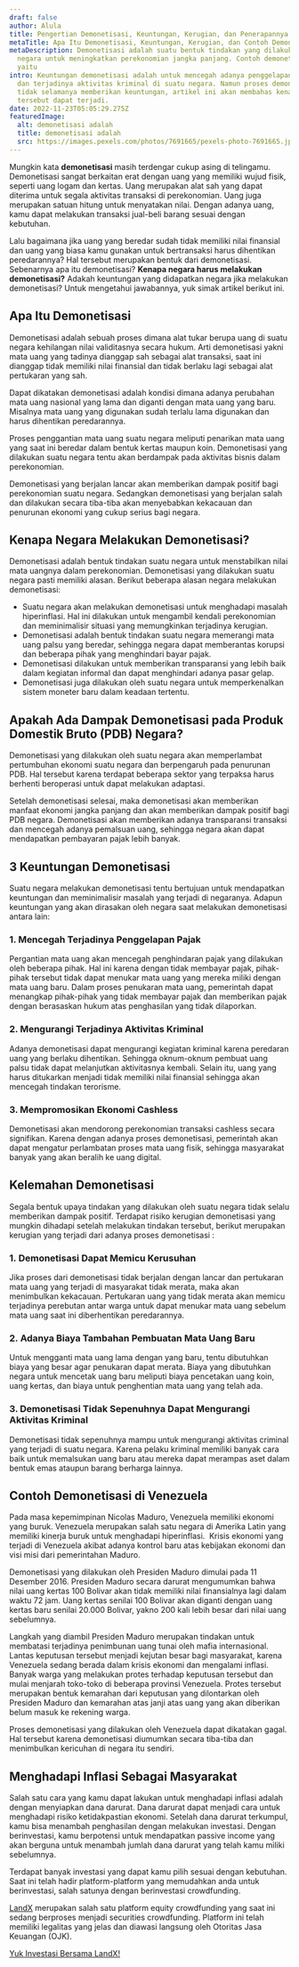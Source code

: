 ```yaml
---
draft: false
author: Alula
title: Pengertian Demonetisasi, Keuntungan, Kerugian, dan Penerapannya
metaTitle: Apa Itu Demonetisasi, Keuntungan, Kerugian, dan Contoh Demonetisasi
metaDescription: Demonetisasi adalah suatu bentuk tindakan yang dilakukan oleh
  negara untuk meningkatkan perekonomian jangka panjang. Contoh demonetisasi
  yaitu
intro: Keuntungan demonetisasi adalah untuk mencegah adanya penggelapan pajak
  dan terjadinya aktivitas kriminal di suatu negara. Namun proses demonetisasi
  tidak selamanya memberikan keuntungan, artikel ini akan membahas kenapa hal
  tersebut dapat terjadi.
date: 2022-11-23T05:05:29.275Z
featuredImage:
  alt: demonetisasi adalah
  title: demonetisasi adalah
  src: https://images.pexels.com/photos/7691665/pexels-photo-7691665.jpeg?auto=compress&cs=tinysrgb&w=1260&h=750&dpr=2
---
```

Mungkin kata **demonetisasi** masih terdengar cukup asing di telingamu. Demonetisasi sangat berkaitan erat dengan uang yang memiliki wujud fisik, seperti uang logam dan kertas. Uang merupakan alat sah yang dapat diterima untuk segala aktivitas transaksi di perekonomian. Uang juga merupakan satuan hitung untuk menyatakan nilai. Dengan adanya uang, kamu dapat melakukan transaksi jual-beli barang sesuai dengan kebutuhan. 

Lalu bagaimana jika uang yang beredar sudah tidak memiliki nilai finansial dan uang yang biasa kamu gunakan untuk bertransaksi harus dihentikan peredarannya? Hal tersebut merupakan bentuk dari demonetisasi. Sebenarnya apa itu demonetisasi? **Kenapa negara harus melakukan demonetisasi?** Adakah keuntungan yang didapatkan negara jika melakukan demonetisasi? Untuk mengetahui jawabannya, yuk simak artikel berikut ini.

## Apa Itu Demonetisasi

Demonetisasi adalah sebuah proses dimana alat tukar berupa uang di suatu negara kehilangan nilai validitasnya secara hukum. Arti demonetisasi yakni mata uang yang tadinya dianggap sah sebagai alat transaksi, saat ini dianggap tidak memiliki nilai finansial dan tidak berlaku lagi sebagai alat pertukaran yang sah. 

Dapat dikatakan demonetisasi adalah kondisi dimana adanya perubahan mata uang nasional yang lama dan diganti dengan mata uang yang baru. Misalnya mata uang yang digunakan sudah terlalu lama digunakan dan harus dihentikan peredarannya.

Proses penggantian mata uang suatu negara meliputi penarikan mata uang yang saat ini beredar dalam bentuk kertas maupun koin. Demonetisasi yang dilakukan suatu negara tentu akan berdampak pada aktivitas bisnis dalam perekonomian. 

Demonetisasi yang berjalan lancar akan memberikan dampak positif bagi perekonomian suatu negara. Sedangkan demonetisasi yang berjalan salah dan dilakukan secara tiba-tiba akan menyebabkan kekacauan dan penurunan ekonomi yang cukup serius bagi negara.

## Kenapa Negara Melakukan Demonetisasi?

Demonetisasi adalah bentuk tindakan suatu negara untuk menstabilkan nilai mata uangnya dalam perekonomian. Demonetisasi yang dilakukan suatu negara pasti memiliki alasan. Berikut beberapa alasan negara melakukan demonetisasi:

* Suatu negara akan melakukan demonetisasi untuk menghadapi masalah hiperinflasi. Hal ini dilakukan untuk mengambil kendali perekonomian dan meminimalisir situasi yang memungkinkan terjadinya kerugian.
* Demonetisasi adalah bentuk tindakan suatu negara memerangi mata uang palsu yang beredar, sehingga negara dapat memberantas korupsi dan beberapa pihak yang menghindari bayar pajak.
* Demonetisasi dilakukan untuk memberikan transparansi yang lebih baik dalam kegiatan informal dan dapat menghindari adanya pasar gelap.
* Demonetisasi juga dilakukan oleh suatu negara untuk memperkenalkan sistem moneter baru dalam keadaan tertentu.

## Apakah Ada Dampak Demonetisasi pada Produk Domestik Bruto (PDB) Negara?

Demonetisasi yang dilakukan oleh suatu negara akan memperlambat pertumbuhan ekonomi suatu negara dan berpengaruh pada penurunan PDB. Hal tersebut karena terdapat beberapa sektor yang terpaksa harus berhenti beroperasi untuk dapat melakukan adaptasi. 

Setelah demonetisasi selesai, maka demonetisasi akan memberikan manfaat ekonomi jangka panjang dan akan memberikan dampak positif bagi PDB negara. Demonetisasi akan memberikan adanya transparansi transaksi dan mencegah adanya pemalsuan uang, sehingga negara akan dapat mendapatkan pembayaran pajak lebih banyak.

## 3 Keuntungan Demonetisasi 

Suatu negara melakukan demonetisasi tentu bertujuan untuk mendapatkan keuntungan dan meminimalisir masalah yang terjadi di negaranya. Adapun keuntungan yang akan dirasakan oleh negara saat melakukan demonetisasi antara lain:

### 1. Mencegah Terjadinya Penggelapan Pajak

Pergantian mata uang akan mencegah penghindaran pajak yang dilakukan oleh beberapa pihak. Hal ini karena dengan tidak membayar pajak, pihak-pihak tersebut tidak dapat menukar mata uang yang mereka miliki dengan mata uang baru. Dalam proses penukaran mata uang, pemerintah dapat menangkap pihak-pihak yang tidak membayar pajak dan memberikan pajak dengan berasaskan hukum atas penghasilan yang tidak dilaporkan.

### 2. Mengurangi Terjadinya Aktivitas Kriminal

Adanya demonetisasi dapat mengurangi kegiatan kriminal karena peredaran uang yang berlaku dihentikan. Sehingga oknum-oknum pembuat uang palsu tidak dapat melanjutkan aktivitasnya kembali. Selain itu, uang yang harus ditukarkan menjadi tidak memiliki nilai finansial sehingga akan mencegah tindakan terorisme.

### 3. Mempromosikan Ekonomi Cashless

Demonetisasi akan mendorong perekonomian transaksi cashless secara signifikan. Karena dengan adanya proses demonetisasi, pemerintah akan dapat mengatur perlambatan proses mata uang fisik, sehingga masyarakat banyak yang akan beralih ke uang digital.

## Kelemahan Demonetisasi

Segala bentuk upaya tindakan yang dilakukan oleh suatu negara tidak selalu memberikan dampak positif. Terdapat risiko kerugian demonetisasi yang mungkin dihadapi setelah melakukan tindakan tersebut, berikut merupakan kerugian yang terjadi dari adanya proses demonetisasi :

### 1. Demonetisasi Dapat Memicu Kerusuhan

Jika proses dari demonetisasi tidak berjalan dengan lancar dan pertukaran mata uang yang terjadi di masyarakat tidak merata, maka akan menimbulkan kekacauan. Pertukaran uang yang tidak merata akan memicu terjadinya perebutan antar warga untuk dapat menukar mata uang sebelum mata uang saat ini diberhentikan peredarannya.

### 2. Adanya Biaya Tambahan Pembuatan Mata Uang Baru

Untuk mengganti mata uang lama dengan yang baru, tentu dibutuhkan biaya yang besar agar penukaran dapat merata. Biaya yang dibutuhkan negara untuk mencetak uang baru meliputi biaya pencetakan uang koin, uang kertas, dan biaya untuk penghentian mata uang yang telah ada.

### 3. Demonetisasi Tidak Sepenuhnya Dapat Mengurangi Aktivitas Kriminal

Demonetisasi tidak sepenuhnya mampu untuk mengurangi aktivitas criminal yang terjadi di suatu negara. Karena pelaku kriminal memiliki banyak cara baik untuk memalsukan uang baru atau mereka dapat merampas aset dalam bentuk emas ataupun barang berharga lainnya.

## Contoh Demonetisasi di Venezuela

Pada masa kepemimpinan Nicolas Maduro, Venezuela memiliki ekonomi yang buruk. Venezuela merupakan salah satu negara di Amerika Latin yang memiliki kinerja buruk untuk menghadapi hiperinflasi.  Krisis ekonomi yang terjadi di Venezuela akibat adanya kontrol baru atas kebijakan ekonomi dan visi misi dari pemerintahan Maduro.

Demonetisasi yang dilakukan oleh Presiden Maduro dimulai pada 11 Desember 2016. Presiden Maduro secara darurat mengumumkan bahwa nilai uang kertas 100 Bolivar akan tidak memiliki nilai finansialnya lagi dalam waktu 72 jam. Uang kertas senilai 100 Bolivar akan diganti dengan uang kertas baru senilai 20.000 Bolivar, yakno 200 kali lebih besar dari nilai uang sebelumnya.

Langkah yang diambil Presiden Maduro merupakan tindakan untuk membatasi terjadinya penimbunan uang tunai oleh mafia internasional. Lantas keputusan tersebut menjadi kejutan besar bagi masyarakat, karena Venezuela sedang berada dalam krisis ekonomi dan mengalami inflasi. Banyak warga yang melakukan protes terhadap keputusan tersebut dan mulai menjarah toko-toko di beberapa provinsi Venezuela. Protes tersebut merupakan bentuk kemarahan dari keputusan yang dilontarkan oleh Presiden Maduro dan kemarahan atas janji atas uang yang akan diberikan belum masuk ke rekening warga. 

Proses demonetisasi yang dilakukan oleh Venezuela dapat dikatakan gagal. Hal tersebut karena demonetisasi diumumkan secara tiba-tiba dan menimbulkan kericuhan di negara itu sendiri.

## Menghadapi Inflasi Sebagai Masyarakat

Salah satu cara yang kamu dapat lakukan untuk menghadapi inflasi adalah dengan menyiapkan dana darurat. Dana darurat dapat menjadi cara untuk menghadapi risiko ketidakpastian ekonomi. Setelah dana darurat terkumpul, kamu bisa menambah penghasilan dengan melakukan investasi. Dengan berinvestasi, kamu berpotensi untuk mendapatkan passive income yang akan berguna untuk menambah jumlah dana darurat yang telah kamu miliki sebelumnya.

Terdapat banyak investasi yang dapat kamu pilih sesuai dengan kebutuhan. Saat ini telah hadir platform-platform yang memudahkan anda untuk berinvestasi, salah satunya dengan berinvestasi crowdfunding.

[LandX](https://app.landx.id/?utm_source=Organic+Page&utm_medium=Content+Blog&utm_campaign=BlogLandX&utm_id=Blog) merupakan salah satu platform equity crowdfunding yang saat ini sedang berproses menjadi securities crowdfunding. Platform ini telah memiliki legalitas yang jelas dan diawasi langsung oleh Otoritas Jasa Keuangan (OJK).

[Yuk Investasi Bersama LandX!](https://app.landx.id/?utm_source=Organic+Page&utm_medium=Content+Blog&utm_campaign=BlogLandX&utm_id=Blog)